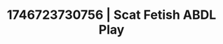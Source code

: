 ---
categories:
- Smudged makeup
- Bedroom eyes
- AI-generated
- Queer kinks
- Tattooed beauties
- Heat of the moment
- ASMR
- Cosplay
image: /assets/images/1746723730756.png
layout: post
seo:
  description: Featured content with premium Scat Fetish, ABDL Play. HD images available.
  keywords: Scat Fetish, ABDL Play
  og_image: /assets/images/1746723730756.png
  schema_type: VisualArtwork
tags:
- '#1746723730756'
- ABDL Play
- Scat Fetish
title: 1746723730756 | Scat Fetish ABDL Play
---